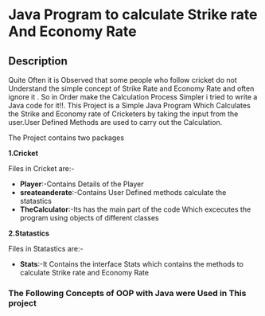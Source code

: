 # Java Program to calculate Strike rate And Economy Rate

## Description
Quite Often it is Observed that some people who follow cricket do not Understand the simple concept of Strike Rate and Economy Rate and often ignore it . So in Order make the Calculation Process Simpler i tried to write a Java code for it!!.
This Project is a Simple Java Program Which Calculates the Strike and Economy rate of Cricketers by taking the input from the user.User Defined Methods are used to carry out the Calculation.

The Project contains two packages
  
**1.Cricket**

Files in Cricket are:-

* __Player__:-Contains Details of the Player   
* __sreateanderate__:-Contains User Defined methods calculate the statastics
* __TheCalculator__:-Its has the main part of the code Which excecutes the program using objects of different classes

**2.Statastics**

Files in Statastics are:-

* __Stats__:-It Contains the interface Stats which contains the methods to calculate Strike rate and Economy Rate

### The Following Concepts of OOP with Java were Used in This project

